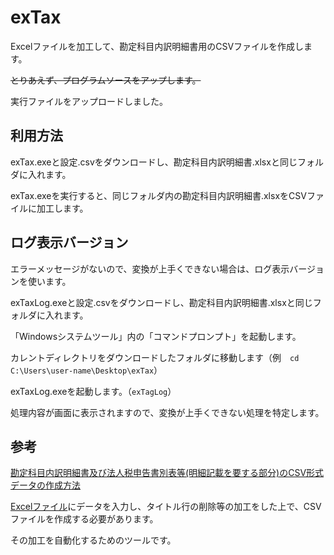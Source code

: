 # exTax

Excelファイルを加工して、勘定科目内訳明細書用のCSVファイルを作成します。

~~とりあえず、プログラムソースをアップします。~~

実行ファイルをアップロードしました。

## 利用方法
exTax.exeと設定.csvをダウンロードし、勘定科目内訳明細書.xlsxと同じフォルダに入れます。

exTax.exeを実行すると、同じフォルダ内の勘定科目内訳明細書.xlsxをCSVファイルに加工します。

## ログ表示バージョン
エラーメッセージがないので、変換が上手くできない場合は、ログ表示バージョンを使います。

exTaxLog.exeと設定.csvをダウンロードし、勘定科目内訳明細書.xlsxと同じフォルダに入れます。

「Windowsシステムツール」内の「コマンドプロンプト」を起動します。

カレントディレクトリをダウンロードしたフォルダに移動します（例　`cd C:\Users\user-name\Desktop\exTax`）

exTaxLog.exeを起動します。（`exTagLog`）

処理内容が画面に表示されますので、変換が上手くできない処理を特定します。

## 参考
[勘定科目内訳明細書及び法人税申告書別表等(明細記載を要する部分)のCSV形式データの作成方法](https://www.e-tax.nta.go.jp/hojin/gimuka/csv_jyoho2.htm)


[Excelファイル](https://www.e-tax.nta.go.jp/hojin/gimuka/csv_jyoho2/2/utiwakesyo_3104_all.xlsx)にデータを入力し、タイトル行の削除等の加工をした上で、CSVファイルを作成する必要があります。

その加工を自動化するためのツールです。
